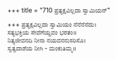+++
title = "710 ಪ್ರತ್ಯಕ್ಷವಿಲ್ಲದಾ ಸ್ವಾಮಿಯನ್"

+++
ಪ್ರತ್ಯಕ್ಷವಿಲ್ಲದಾ ಸ್ವಾಮಿಯಂ ನೆನೆನೆನೆದು।  
ಸತ್ಯಭಕ್ತಿಯ ಸೇವೆಗೆಯ್ದವಂ ಭರತಂ॥  
ನಿತ್ಯಜೀವನದಿ ನೀನಾ ನಯವನನುಸರಿಸೊ।  
ಸ್ವತ್ವದಾಶೆಯ ನೀಗಿ - ಮಂಕುತಿಮ್ಮ॥  

